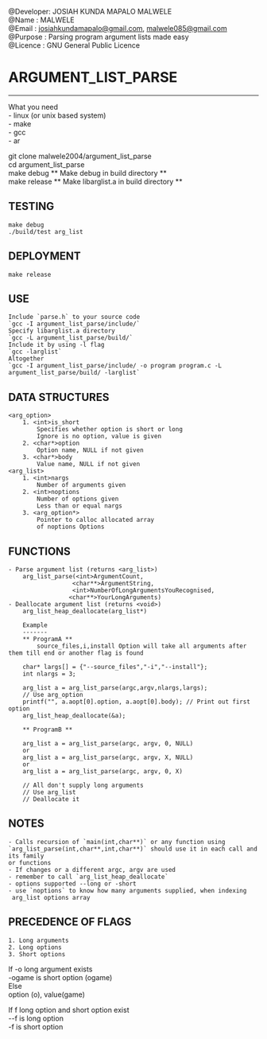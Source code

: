 @Developer: JOSIAH KUNDA MAPALO MALWELE  
@Name     : MALWELE   
@Email    : josiahkundamapalo@gmail.com, malwele085@gmail.com  
@Purpose  : Parsing program argument lists made easy  
@Licence  : GNU General Public Licence   

# ARGUMENT_LIST_PARSE
---
What you need  
    - linux (or unix based system)  
    - make  
    - gcc  
    - ar  

git clone malwele2004/argument_list_parse  
cd argument_list_parse  
make debug ** Make debug in build directory **  
make release ** Make libarglist.a in build directory **  

## TESTING
    make debug
    ./build/test arg_list

## DEPLOYMENT
    make release

## USE
    Include `parse.h` to your source code
    `gcc -I argument_list_parse/include/`
    Specify libarglist.a directory
    `gcc -L argument_list_parse/build/`
    Include it by using -l flag
    `gcc -larglist`
    Altogether
    `gcc -I argument_list_parse/include/ -o program program.c -L   argument_list_parse/build/ -larglist`

## DATA STRUCTURES
    <arg_option>
        1. <int>is_short
            Specifies whether option is short or long
            Ignore is no option, value is given
        2. <char*>option
            Option name, NULL if not given
        3. <char*>body
            Value name, NULL if not given
    <arg_list>
        1. <int>nargs
            Number of arguments given
        2. <int>noptions
            Number of options given
            Less than or equal nargs
        3. <arg_option*>
            Pointer to calloc allocated array
            of noptions Options
## FUNCTIONS
    - Parse argument list (returns <arg_list>)
        arg_list_parse(<int>ArgumentCount,
                      <char**>ArgumentString,
                      <int>NumberOfLongArgumentsYouRecognised,
                     <char**>YourLongArguments)
    - Deallocate argument list (returns <void>)
        arg_list_heap_deallocate(arg_list*)

        Example
        -------
        ** ProgramA **
            source_files,i,install Option will take all arguments after them till end or another flag is found

        char* largs[] = {"--source_files","-i","--install"};
        int nlargs = 3;

        arg_list a = arg_list_parse(argc,argv,nlargs,largs);
        // Use arg_option
        printf("", a.aopt[0].option, a.aopt[0].body); // Print out first option
        arg_list_heap_deallocate(&a);

        ** ProgramB **

        arg_list a = arg_list_parse(argc, argv, 0, NULL)
        or
        arg_list a = arg_list_parse(argc, argv, X, NULL)
        or
        arg_list a = arg_list_parse(argc, argv, 0, X)

        // All don't supply long arguments
        // Use arg_list
        // Deallocate it

## NOTES
    - Calls recursion of `main(int,char**)` or any function using `arg_list_parse(int,char**,int,char**)` should use it in each call and its family
    or functions
    - If changes or a different argc, argv are used
    - remember to call `arg_list_heap_deallocate`
    - options supported --long or -short
    - use `noptions` to know how many arguments supplied, when indexing
     arg_list options array

## PRECEDENCE OF FLAGS
    1. Long arguments
    2. Long options
    3. Short options

If -o long argument exists  
    -ogame is short option (ogame)  
Else   
    option (o), value(game)  

If f long option and short option exist  
    --f is long option  
    -f is short option  
